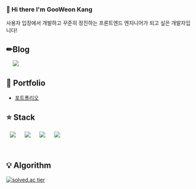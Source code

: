 ### 👋 Hi there I'm GooWeon Kang

사용자 입장에서 개발하고 꾸준히 정진하는 프론트엔드 엔지니어가 되고 싶은 개발자입니다!

## ✏Blog
 &nbsp; <a href="https://gooweon.tistory.com">
    <img 
        src="http://img.shields.io/badge/-Tech%20Blog-655ced?style=flat&logo=github&link=https://gooweon.tistory.com"
        style="height : auto; margin-left : 10px; margin-right : 10px;"/>
</a>

## :pencil: Portfolio
+ [포트폴리오](https://www.notion.so/Goo-Weon-Kang-55f5c99ca8b5426da16bac7990b8c31f)



## :star: Stack
<p>
  <img src="https://img.shields.io/badge/Java-007396?style=flat-square&logo=Java&logoColor=white" 
       style="height : auto; margin-left : 10px; margin-right : 10px;" />
  <img src="https://img.shields.io/badge/JavaScript-F7DF1E?style=flat-square&logo=JavaScript&logoColor=black"
       style="height : auto; margin-left : 10px; margin-right : 10px;" />
  <img src="https://img.shields.io/badge/Vue.js-4FC08D?style=flat-square&logo=Vue.js&logoColor=white"
       style="height : auto; margin-left : 10px; margin-right : 10px;" />
  <img src="https://img.shields.io/badge/HTML-E34F26?style=flat-square&logo=HTML5&logoColor=white"
       style="height : auto; margin-left : 10px; margin-right : 10px;" />
</p>


<br>

## :bulb: Algorithm

[![solved.ac tier](http://mazassumnida.wtf/api/generate_badge?boj=gooweon)](https://solved.ac/gooweon)






